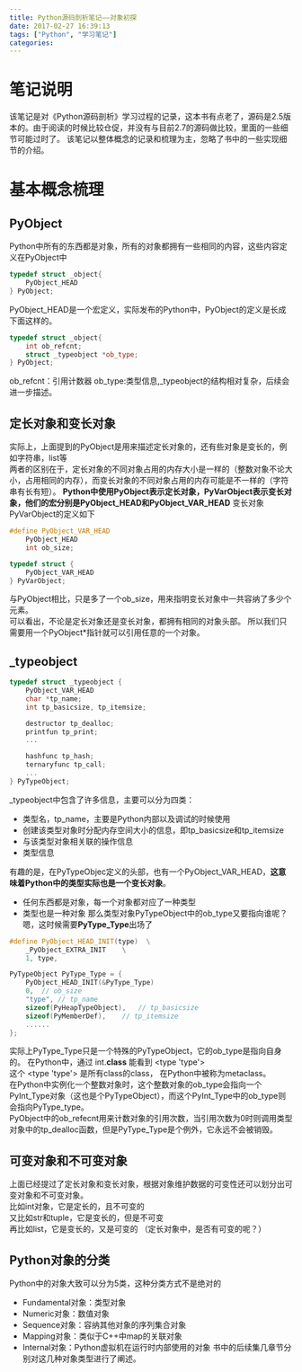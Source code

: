 ```yaml
---
title: Python源码剖析笔记——对象初探
date: 2017-02-27 16:39:13
tags: ["Python", "学习笔记"]
categories:
---
```

# 笔记说明
该笔记是对《Python源码剖析》学习过程的记录，这本书有点老了，源码是2.5版本的。由于阅读的时候比较仓促，并没有与目前2.7的源码做比较，里面的一些细节可能过时了。
该笔记以整体概念的记录和梳理为主，忽略了书中的一些实现细节的介绍。

# 基本概念梳理
## PyObject
Python中所有的东西都是对象，所有的对象都拥有一些相同的内容，这些内容定义在PyObject中
```cc
typedef struct _object{
	PyObject_HEAD
} PyObject;
```
<!-- more -->
PyObject_HEAD是一个宏定义，实际发布的Python中，PyObject的定义是长成下面这样的。
```cc
typedef struct _object{
	int ob_refcnt;
	struct _typeobject *ob_type;
} PyObject;
```
ob_refcnt：引用计数器
ob_type:类型信息,\_typeobject的结构相对复杂，后续会进一步描述。

## 定长对象和变长对象
实际上，上面提到的PyObject是用来描述定长对象的，还有些对象是变长的，例如字符串，list等  
两者的区别在于，定长对象的不同对象占用的内存大小是一样的（整数对象不论大小，占用相同的内存），而变长对象的不同对象占用的内存可能是不一样的（字符串有长有短）。
**Python中使用PyObject表示定长对象，PyVarObject表示变长对象，他们的宏分别是PyObject_HEAD和PyObject_VAR_HEAD**
变长对象PyVarObject的定义如下
```cc
#define PyObject_VAR_HEAD
	PyObject_HEAD
	int ob_size;

typedef struct {
	PyObject_VAR_HEAD
} PyVarObject;
```
与PyObject相比，只是多了一个ob_size，用来指明变长对象中一共容纳了多少个元素。  
可以看出，不论是定长对象还是变长对象，都拥有相同的对象头部。
所以我们只需要用一个PyObject*指针就可以引用任意的一个对象。

## \_typeobject
```cc
typedef struct _typeobject {
	PyObject_VAR_HEAD
	char *tp_name;
	int tp_basicsize, tp_itemsize;

	destructor tp_dealloc;
	printfun tp_print;
	...

	hashfunc tp_hash;
	ternaryfunc tp_call;
	...
} PyTypeObject;
```
\_typeobject中包含了许多信息，主要可以分为四类：
- 类型名，tp_name，主要是Python内部以及调试的时候使用
- 创建该类型对象时分配内存空间大小的信息，即tp_basicsize和tp_itemsize
- 与该类型对象相关联的操作信息
- 类型信息

有趣的是，在PyTypeObjec定义的头部，也有一个PyObject_VAR_HEAD，**这意味着Python中的类型实际也是一个变长对象**。
- 任何东西都是对象，每一个对象都对应了一种类型
- 类型也是一种对象
那么类型对象PyTypeObject中的ob_type又要指向谁呢？
嗯，这时候需要**PyType_Type**出场了
```cc
#define PyObject_HEAD_INIT(type)  \
	_PyObject_EXTRA_INIT	\
	1, type,

PyTypeObject PyType_Type = {
	PyObject_HEAD_INIT(&PyType_Type)
	0,	// ob_size
	"type",	// tp_name
	sizeof(PyHeapTypeObject),	// tp_basicsize
	sizeof(PyMemberDef),	// tp_itemsize
	......
};
```
实际上PyType_Type只是一个特殊的PyTypeObject，它的ob_type是指向自身的。
在Python中，通过 int.__class__ 能看到 <type 'type'>  
这个 <type 'type'> 是所有class的class， 在Python中被称为metaclass。  
在Python中实例化一个整数对象时，这个整数对象的ob_type会指向一个PyInt_Type对象（这也是个PyTypeObject），而这个PyInt_Type中的ob_type则会指向PyType_type。  
PyObject中的ob_refecnt用来计数对象的引用次数，当引用次数为0时则调用类型对象中的tp_dealloc函数，但是PyType_Type是个例外，它永远不会被销毁。

## 可变对象和不可变对象
上面已经提过了定长对象和变长对象，根据对象维护数据的可变性还可以划分出可变对象和不可变对象。  
比如int对象，它是定长的，且不可变的  
又比如str和tuple，它是变长的，但是不可变  
再比如list，它是变长的，又是可变的
（定长对象中，是否有可变的呢？）

## Python对象的分类
Python中的对象大致可以分为5类，这种分类方式不是绝对的
- Fundamental对象：类型对象
- Numeric对象：数值对象
- Sequence对象：容纳其他对象的序列集合对象
- Mapping对象：类似于C++中map的关联对象
- Internal对象：Python虚拟机在运行时内部使用的对象
书中的后续集几章节分别对这几种对象类型进行了阐述。
